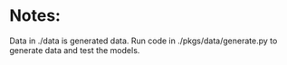 # Notes:
Data in ./data is generated data. Run code in ./pkgs/data/generate.py to generate data and test the models.
